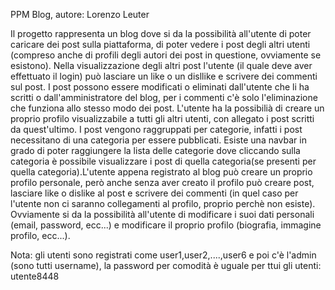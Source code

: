 PPM Blog, autore: Lorenzo Leuter

Il progetto rappresenta un blog dove si da la possibilità all'utente di poter caricare dei post sulla piattaforma, di poter vedere i post degli altri utenti (compreso anche di profili degli autori dei post in questione, ovviamente se esistono). Nella visualizzazione degli altri post l'utente (il quale deve aver effettuato il login) può lasciare un like o un disllike e scrivere dei commenti sul post. I post possono essere modificati o eliminati dall'utente che li ha scritti o dall'amministratore del blog, per i commenti c'è solo l'eliminazione che funziona allo stesso modo dei post. L'utente ha la possibilià di creare un proprio profilo visualizzabile a tutti gli altri utenti, con allegato i post scritti da quest'ultimo. I post vengono raggruppati per categorie, infatti i post necessitano di una categoria per essere pubblicati. Esiste una navbar in grado di poter raggiungere la lista delle categorie dove cliccando sulla categoria è possibile visualizzare i post di quella categoria(se presenti per quella categoria).L'utente appena registrato al blog può creare un proprio profilo personale, però anche senza aver creato il profilo può creare post, lasciare like o dislike al post e scrivere dei commenti (in quel caso per l'utente non ci saranno collegamenti al profilo, proprio perchè non esiste). Ovviamente si da la possibilità all'utente di modificare i suoi dati personali (email, password, ecc...) e modificare il proprio profilo (biografia, immagine profilo, ecc...).  


Nota:
gli utenti sono registrati come user1,user2,....,user6 e poi c'è l'admin (sono tutti username), la password per comodità è uguale per ttui gli utenti: utente8448
